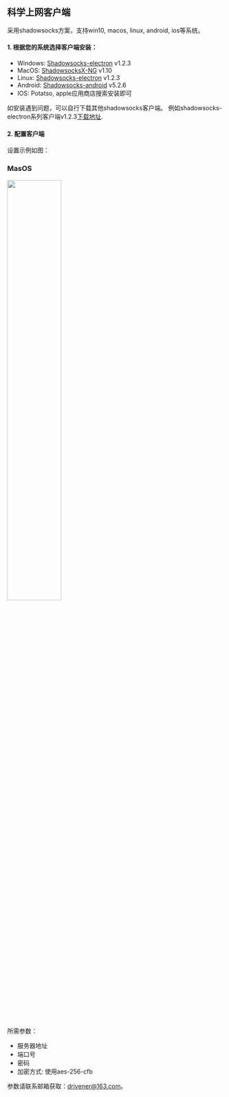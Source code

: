 

## 科学上网客户端

采用shadowsocks方案，支持win10, macos, linux, android, ios等系统。

#### 1. 根据您的系统选择客户端安装：
+ Windows: [Shadowsocks-electron](https://ihepbox.ihep.ac.cn/ihepbox/index.php/s/r05fCTTBEsSIpW1) v1.2.3
+ MacOS: [ShadowsocksX-NG](https://ihepbox.ihep.ac.cn/ihepbox/index.php/s/Lq3erI8OTqiswky) v1.10
+ Linux: [Shadowsocks-electron](https://ihepbox.ihep.ac.cn/ihepbox/index.php/s/GQKwS7iOl4Nr6xk) v1.2.3
+ Android: [Shadowsocks-android](https://ihepbox.ihep.ac.cn/ihepbox/index.php/s/ctYj5QqIjdEJehp) v5.2.6
+ IOS: Potatso, apple应用商店搜索安装即可


如安装遇到问题，可以自行下载其他shadowsocks客户端。
例如shadowsocks-electron系列客户端v1.2.3[下载地址](https://github.com/nojsja/shadowsocks-electron/releases/tag/v1.2.3).


#### 2. 配置客户端
设置示例如图：
### MasOS

<!-- 设置图片尺寸 -->
<img src="https://zhangzhengde0225.github.io/images/blog/ss_macos_setting.jpg" width="50%"/>
<!-- 
![ss_macos_setting](https://zhangzhengde0225.github.io/images/blog/ss_macos_setting.jpg) -->

所需参数：

+ 服务器地址
+ 端口号
+ 密码
+ 加密方式: 使用aes-256-cfb

参数请联系邮箱获取：drivener@163.com。